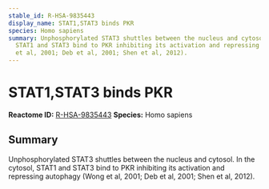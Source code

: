 ```yaml
---
stable_id: R-HSA-9835443
display_name: STAT1,STAT3 binds PKR
species: Homo sapiens
summary: Unphosphorylated STAT3 shuttles between the nucleus and cytosol. In the cytosol,
  STAT1 and STAT3 bind to PKR inhibiting its activation and repressing autophagy (Wong
  et al, 2001; Deb et al, 2001; Shen et al, 2012).
---
```


# STAT1,STAT3 binds PKR
**Reactome ID:** [R-HSA-9835443](https://reactome.org/content/detail/R-HSA-9835443)
**Species:** Homo sapiens

## Summary

Unphosphorylated STAT3 shuttles between the nucleus and cytosol. In the cytosol, STAT1 and STAT3 bind to PKR inhibiting its activation and repressing autophagy (Wong et al, 2001; Deb et al, 2001; Shen et al, 2012).
